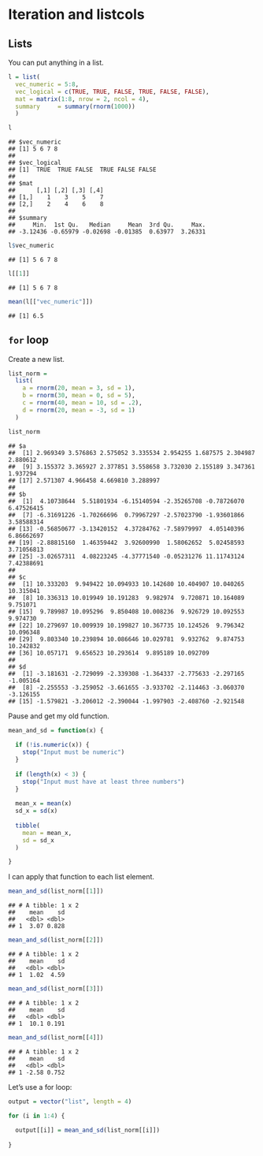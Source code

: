 Iteration and listcols
================

## Lists

You can put anything in a list.

``` r
l = list(
  vec_numeric = 5:8,
  vec_logical = c(TRUE, TRUE, FALSE, TRUE, FALSE, FALSE),
  mat = matrix(1:8, nrow = 2, ncol = 4),
  summary     = summary(rnorm(1000))
  )
```

``` r
l
```

    ## $vec_numeric
    ## [1] 5 6 7 8
    ## 
    ## $vec_logical
    ## [1]  TRUE  TRUE FALSE  TRUE FALSE FALSE
    ## 
    ## $mat
    ##      [,1] [,2] [,3] [,4]
    ## [1,]    1    3    5    7
    ## [2,]    2    4    6    8
    ## 
    ## $summary
    ##     Min.  1st Qu.   Median     Mean  3rd Qu.     Max. 
    ## -3.12436 -0.65979 -0.02698 -0.01385  0.63977  3.26331

``` r
l$vec_numeric
```

    ## [1] 5 6 7 8

``` r
l[[1]]
```

    ## [1] 5 6 7 8

``` r
mean(l[["vec_numeric"]])
```

    ## [1] 6.5

## `for` loop

Create a new list.

``` r
list_norm = 
  list(
    a = rnorm(20, mean = 3, sd = 1),
    b = rnorm(30, mean = 0, sd = 5),
    c = rnorm(40, mean = 10, sd = .2),
    d = rnorm(20, mean = -3, sd = 1)
  )
```

``` r
list_norm
```

    ## $a
    ##  [1] 2.969349 3.576863 2.575052 3.335534 2.954255 1.687575 2.304987 2.880612
    ##  [9] 3.155372 3.365927 2.377851 3.558658 3.732030 2.155189 3.347361 1.937294
    ## [17] 2.571307 4.966458 4.669810 3.288997
    ## 
    ## $b
    ##  [1]  4.10738644  5.51801934 -6.15140594 -2.35265708 -0.78726070  6.47526415
    ##  [7] -6.31691226 -1.70266696  0.79967297 -2.57023790 -1.93601866  3.58588314
    ## [13] -0.56850677 -3.13420152  4.37284762 -7.58979997  4.05140396  6.86662697
    ## [19] -2.88815160  1.46359442  3.92600990  1.58062652  5.02458593  3.71056813
    ## [25] -3.02657311  4.08223245 -4.37771540 -0.05231276 11.11743124  7.42388691
    ## 
    ## $c
    ##  [1] 10.333203  9.949422 10.094933 10.142680 10.404907 10.040265 10.315041
    ##  [8] 10.336313 10.019949 10.191283  9.982974  9.720871 10.164089  9.751071
    ## [15]  9.789987 10.095296  9.850408 10.008236  9.926729 10.092553  9.974730
    ## [22] 10.279697 10.009939 10.199827 10.367735 10.124526  9.796342 10.096348
    ## [29]  9.803340 10.239894 10.086646 10.029781  9.932762  9.874753 10.242832
    ## [36] 10.057171  9.656523 10.293614  9.895189 10.092709
    ## 
    ## $d
    ##  [1] -3.181631 -2.729099 -2.339308 -1.364337 -2.775633 -2.297165 -1.005164
    ##  [8] -2.255553 -3.259052 -3.661655 -3.933702 -2.114463 -3.060370 -3.126155
    ## [15] -1.579821 -3.206012 -2.390044 -1.997903 -2.408760 -2.921548

Pause and get my old function.

``` r
mean_and_sd = function(x) {
  
  if (!is.numeric(x)) {
    stop("Input must be numeric")
  }
  
  if (length(x) < 3) {
    stop("Input must have at least three numbers")
  }
  
  mean_x = mean(x)
  sd_x = sd(x)
  
  tibble(
    mean = mean_x,
    sd = sd_x
  )

}
```

I can apply that function to each list element.

``` r
mean_and_sd(list_norm[[1]])
```

    ## # A tibble: 1 x 2
    ##    mean    sd
    ##   <dbl> <dbl>
    ## 1  3.07 0.828

``` r
mean_and_sd(list_norm[[2]])
```

    ## # A tibble: 1 x 2
    ##    mean    sd
    ##   <dbl> <dbl>
    ## 1  1.02  4.59

``` r
mean_and_sd(list_norm[[3]])
```

    ## # A tibble: 1 x 2
    ##    mean    sd
    ##   <dbl> <dbl>
    ## 1  10.1 0.191

``` r
mean_and_sd(list_norm[[4]])
```

    ## # A tibble: 1 x 2
    ##    mean    sd
    ##   <dbl> <dbl>
    ## 1 -2.58 0.752

Let’s use a for loop:

``` r
output = vector("list", length = 4)

for (i in 1:4) {
  
  output[[i]] = mean_and_sd(list_norm[[i]])
  
}
```
